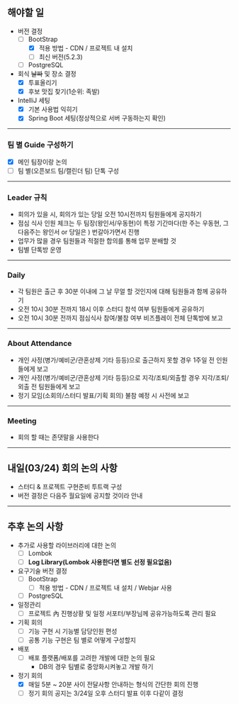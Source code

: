 

## 해야할 일

- 버전 결정
	- [ ] BootStrap
		- [x] 적용 방법 - CDN / 프로젝트 내 설치
		- [ ] 최신 버전(5.2.3) 
	- [ ] PostgreSQL

- 회식 ~~날짜~~ 및 장소 결정 
	- [x] 투표올리기
	- [x] 후보 맛집 찾기(1순위: 족발)

- IntelliJ 세팅
	- [x] 기본 사용법 익히기
	- [x] Spring Boot 세팅(정상적으로 서버 구동하는지 확인)

*** 

### 팀 별 Guide 구성하기

- [x] 메인 팀장이랑 논의
- [ ] 팀 별(오픈보드 팀/캘린더 팀) 단톡 구성

***

### Leader 규칙

-  회의가 있을 시, 회의가 있는 당일 오전 10시전까지 팀원들에게 공지하기
-  점심 식사 인원 체크는 두 팀장(왕인서/우동현)이 특정 기간마다(한 주는 우동현, 그 다음주는 왕인서 or 당일은 ) 번갈아가면서 진행
-  업무가 많을 경우 팀원들과 적절한 합의를 통해 업무 분배할 것
-  팀별 단톡방 운영

***

### Daily

- 각 팀원은 출근 후 30분 이내에 그 날 무얼 할 것인지에 대해 팀원들과 함께  공유하기
- 오전 10시 30분 전까지 18시 이후 스터디 참석 여부 팀원들에게 공유하기
- 오전 10시 30분 전까지 점심식사 참여/불참 여부 비즈플레이 전체 단톡방에 보고

***

### About Attendance

-  개인 사정(병가/예비군/관혼상제 기타 등등)으로 출근하지 못할 경우 1주일 전 인원들에게 보고
-  개인 사정(병가/예비군/관혼상제 기타 등등)으로 지각/조퇴/외출할 경우 지각/조퇴/외출 전 팀원들에게 보고
-  정기 모임(소회의/스터디 발표/기획 회의) 불참 예정 시 사전에 보고
 
***

### Meeting

-  회의 할 때는 존댓말을 사용한다

*** 


## 내일(03/24) 회의 논의 사항

- 스터디 & 프로젝트 구현준비 투트랙 구성
- 버전 결정은 다음주 월요일에 공지할 것이라 안내

***

## 추후 논의 사항


- 추가로 사용할 라이브러리에 대한 논의
	- [ ] Lombok
	- [ ] **Log Library(Lombok 사용한다면 별도 선정 필요없음)**

- 요구기술 버전 결정
	- [ ] BootStrap
		- [ ] 적용 방법 - CDN / 프로젝트 내 설치 / Webjar 사용
	- [ ] PostgreSQL

- 일정관리
	- [ ] 프로젝트 內 진행상황 및 일정 서포터/부장님께 공유가능하도록 관리 필요

- 기획 회의
	- [ ] 기능 구현 시 기능별 담당인원 편성
	- [ ] 공통 기능 구현은 팀 별로 어떻게 구성할지

- 배포
	- [ ] 배포 플랫폼/배포를 고려한 개발에 대한 논의 필요 
		-  DB의 경우 팀별로 중앙화시켜놓고 개발 하기

- 정기 회의
	- [x] 매일 5분 ~ 20분 사이 전달사항 안내하는 형식의 간단한 회의 진행
	- [ ] 정기 회의 공지는 3/24일 오후 스터디 발표 이후 다같이 결정